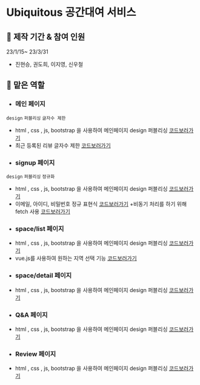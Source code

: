 # Ubiquitous 공간대여 서비스

## 📆 제작 기간 & 참여 인원

23/1/15~ 23/3/31
+ 진현승, 권도희, 이지영, 신우철

## 💪 맡은 역할

- ### 메인 페이지
`design` `퍼블리싱` `글자수 제한`
+ html , css , js, bootstrap 을 사용하여 메인페이지 design 퍼블리싱
[코드보러가기](https://github.com/hyeonseung2/TeamProject_acorn3/blob/master/TeamProject_SpaceRental/src/main/webapp/WEB-INF/views/home.jsp)
+ 최근 등록된 리뷰 글자수 제한
[코드보러가기](https://github.com/hyeonseung2/TeamProject_acorn3/blob/70cc95c09873e114392e4db9e1ba40f44e01d083/TeamProject_SpaceRental/src/main/webapp/WEB-INF/views/home.jsp#L258)

- ### signup 페이지
`design` `퍼블리싱` `정규화`
+ html , css , js, bootstrap 을 사용하여 메인페이지 design 퍼블리싱 
[코드보러가기](https://github.com/hyeonseung2/TeamProject_acorn3/blob/master/TeamProject_SpaceRental/src/main/webapp/WEB-INF/views/users/signupform.jsp)
+ 이메일, 아이디, 비밀번호 정규 표현식
[코드보러가기](https://github.com/hyeonseung2/TeamProject_acorn3/blob/master/TeamProject_SpaceRental/src/main/webapp/WEB-INF/views/users/signupform.jsp/#111)
+비동기 처리를 하기 위해 fetch 사용 
[코드보러가기](https://github.com/hyeonseung2/TeamProject_acorn3/blob/master/TeamProject_SpaceRental/src/main/webapp/WEB-INF/views/users/signupform.jsp/#193)

- ### space/list 페이지
+ html , css , js, bootstrap 을 사용하여 메인페이지 design 퍼블리싱
[코드보러가기](https://github.com/hyeonseung2/TeamProject_acorn3/blob/master/TeamProject_SpaceRental/src/main/webapp/WEB-INF/views/space/list.jsp)
+ vue.js를 사용하여 원하는 지역 선택 기능
[코드보러가기](https://github.com/hyeonseung2/TeamProject_acorn3/blob/master/TeamProject_SpaceRental/src/main/webapp/WEB-INF/views/space/list.jsp/#272)

- ### space/detail 페이지
+ html , css , js, bootstrap 을 사용하여 메인페이지 design 퍼블리싱
[코드보러가기](https://github.com/hyeonseung2/TeamProject_acorn3/blob/master/TeamProject_SpaceRental/src/main/webapp/WEB-INF/views/space/detail.jsp)

- ### Q&A 페이지 
+ html , css , js, bootstrap 을 사용하여 메인페이지 design 퍼블리싱
[코드보러가기](https://github.com/hyeonseung2/TeamProject_acorn3/tree/master/TeamProject_SpaceRental/src/main/webapp/WEB-INF/views/qna)

- ### Review 페이지 
+ html , css , js, bootstrap 을 사용하여 메인페이지 design 퍼블리싱
[코드보러가기](https://github.com/hyeonseung2/TeamProject_acorn3/tree/master/TeamProject_SpaceRental/src/main/webapp/WEB-INF/views/review)
